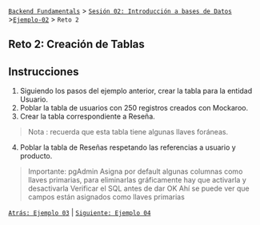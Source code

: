 [`Backend Fundamentals`](../../README.md) > [`Sesión 02: Introducción a bases de Datos`](../README.md) >[`Ejemplo-02`](../Ejemplo-02) > `Reto 2`
	
## Reto 2: Creación de Tablas

## Instrucciones

1. Siguiendo los pasos del ejemplo anterior, crear la tabla para la entidad Usuario.
2. Poblar la tabla de usuarios con 250 registros creados con Mockaroo.
3. Crear la tabla correspondiente a Reseña.

> Nota : recuerda que esta tabla tiene algunas llaves foráneas.

4. Poblar la tabla de Reseñas respetando las referencias a usuario y producto.
> Importante: pgAdmin Asigna por default algunas columnas como llaves primarias, para eliminarlas gráficamente hay que activarla y desactivarla
> Verificar el SQL antes de dar OK
> Ahí se puede ver que campos están asignados como llaves primarias


[`Atrás: Ejemplo 03`](../Ejemplo-03) | [`Siguiente: Ejemplo 04`](../Ejemplo-04)
